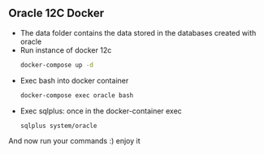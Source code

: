 ## Oracle 12C Docker
 * The data folder contains the data stored in the databases created with oracle 
 * Run instance of docker 12c
	```bash
	docker-compose up -d
	```
 * Exec bash into docker container
	```bash
	docker-compose exec oracle bash
	````
 * Exec sqlplus: once in the docker-container exec
	```bash
	sqlplus system/oracle
	```

And now run your commands :) enjoy it
	
